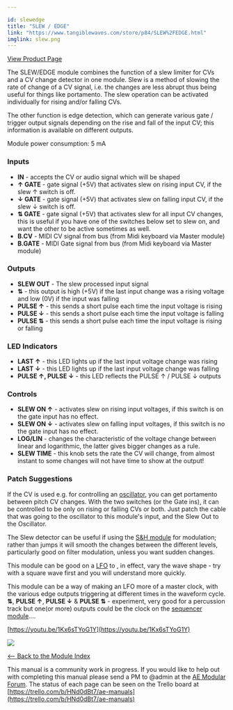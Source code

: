 ```yaml
---

id: slewedge
title: "SLEW / EDGE"
link: "https://www.tangiblewaves.com/store/p84/SLEW%2FEDGE.html"
imglink: slew.png
---
```



[View Product Page](https://www.tangiblewaves.com/store/p84/SLEW%2FEDGE.html)

The SLEW/EDGE module combines the function of a slew limiter for CVs and a CV change detector in one module. Slew is a method of slowing the rate of change of a CV signal, i.e. the changes are less abrupt thus being useful for things like portamento. The slew operation can be activated individually for rising and/or falling CVs.

The other function is edge detection, which can generate various gate / trigger output signals depending on the rise and fall of the input CV; this information is available on different outputs.

Module power consumption: 5 mA

### Inputs

*   **IN** - accepts the CV or audio signal which will be shaped
*   **↑ GATE** - gate signal (+5V) that activates slew on rising input CV, if the slew ↑ switch is off.
*   **↓ GATE** - gate signal (+5V) that activates slew on falling input CV, if the slew ↓ switch is off.
*   **⇅ GATE** - gate signal (+5V) that activates slew for all input CV changes, this is useful if you have one of the switches below set to slew on, and want the other to be active sometimes as well.
*   **B.CV** - MIDI CV signal from bus (from Midi keyboard via Master module)
*   **B.GATE** - MIDI Gate signal from bus (from Midi keyboard via Master module)

### Outputs

*   **SLEW OUT** - The slew processed input signal
*   **⇅** - this output is high (+5V) if the last input change was a rising voltage and low (0V) if the input was falling
*   **PULSE ↑** - this sends a short pulse each time the input voltage is rising
*   **PULSE ↓** - this sends a short pulse each time the input voltage is falling
*   **PULSE ⇅** - this sends a short pulse each time the input voltage is rising or falling

### LED Indicators

*   **LAST ↑** - this LED lights up if the last input voltage change was rising
*   **LAST ↓** - this LED lights up if the last input voltage change was falling
*   **PULSE ↑, PULSE ↓** - this LED reflects the PULSE ↑ / PULSE ↓ outputs

### Controls

*   **SLEW ON ↑** - activates slew on rising input voltages, if this switch is on the gate input has no effect.
*   **SLEW ON ↓** - activates slew on falling input voltages, if this switch is no the gate input has no effect.
*   **LOG/LIN** - changes the characteristic of the voltage change between linear and logarithmic, the latter gives bigger changes as a rule.
*   **SLEW TIME** - this knob sets the rate the CV will change, from almost instant to some changes will not have time to show at the output!

### Patch Suggestions

If the CV is used e.g. for controlling an [oscillator](https://wiki.aemodular.com/pmwiki.php/AeManual/2OSCD), you can get portamento between pitch CV changes. With the two switches (or the Gate ins), it can be controlled to be only on rising or falling CVs or both. Just patch the cable that was going to the oscillator to this module's input, and the Slew Out to the Oscillator.

The Slew detector can be useful if using the [S&H module](https://wiki.aemodular.com/pmwiki.php/AeManual/SAMPLEHOLD) for modulation; rather than jumps it will smooth the changes between the different levels, particularly good on filter modulation, unless you want sudden changes.

This module can be good on a [LFO](https://wiki.aemodular.com/pmwiki.php/AeManual/2LFO) to , in effect, vary the wave shape - try with a square wave first and you will understand more quickly.

This module can be a way of making an LFO more of a master clock, with the various edge outputs triggering at different times in the waveform cycle. **⇅**, **PULSE ↑**, **PULSE ↓** & **PULSE ⇅** - experiment, very good for a percussion track but one(or more) outputs could be the clock on the [sequencer module](https://wiki.aemodular.com/pmwiki.php/AeManual/SEQ8)....

[https://youtu.be/1Kx6sTYoG1Y](https://youtu.be/1Kx6sTYoG1Y)

[![](/images/th00---slew.png.jpg)](https://wiki.aemodular.com/uploads/AeManual/SLEWEDGE/slew.png "slew")

[<-- Back to the Module Index](https://wiki.aemodular.com/pmwiki.php/AeManual/Modules)

This manual is a community work in progress. If you would like to help out with completing this manual please send a PM to @admin at the [AE Modular Forum](http://forum.aemodular.com). The status of each page can be seen on the Trello board at [https://trello.com/b/HNd0dBt7/ae-manuals](https://trello.com/b/HNd0dBt7/ae-manuals)